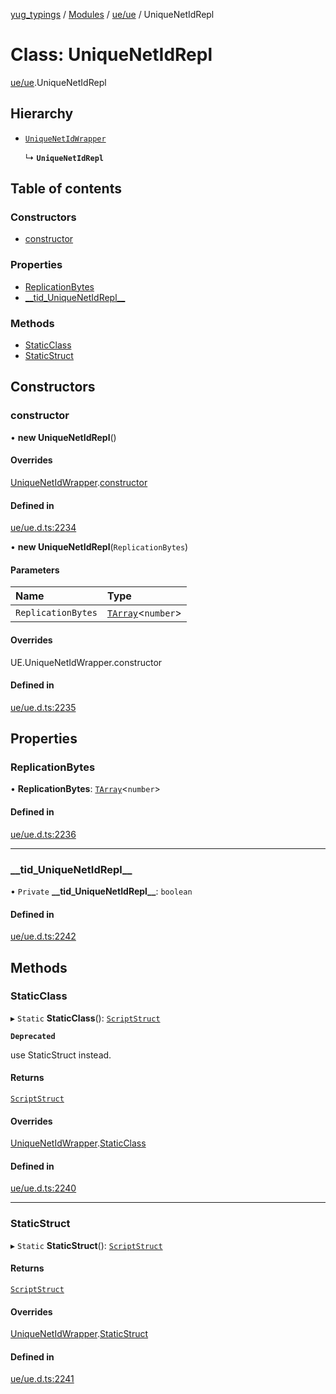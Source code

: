 [yug_typings](../README.md) / [Modules](../modules.md) / [ue/ue](../modules/ue_ue.md) / UniqueNetIdRepl

# Class: UniqueNetIdRepl

[ue/ue](../modules/ue_ue.md).UniqueNetIdRepl

## Hierarchy

- [`UniqueNetIdWrapper`](ue_ue.UniqueNetIdWrapper.md)

  ↳ **`UniqueNetIdRepl`**

## Table of contents

### Constructors

- [constructor](ue_ue.UniqueNetIdRepl.md#constructor)

### Properties

- [ReplicationBytes](ue_ue.UniqueNetIdRepl.md#replicationbytes)
- [\_\_tid\_UniqueNetIdRepl\_\_](ue_ue.UniqueNetIdRepl.md#__tid_uniquenetidrepl__)

### Methods

- [StaticClass](ue_ue.UniqueNetIdRepl.md#staticclass)
- [StaticStruct](ue_ue.UniqueNetIdRepl.md#staticstruct)

## Constructors

### constructor

• **new UniqueNetIdRepl**()

#### Overrides

[UniqueNetIdWrapper](ue_ue.UniqueNetIdWrapper.md).[constructor](ue_ue.UniqueNetIdWrapper.md#constructor)

#### Defined in

[ue/ue.d.ts:2234](https://github.com/YugMetaverse/yug_typings/blob/b7d9b19/ue/ue.d.ts#L2234)

• **new UniqueNetIdRepl**(`ReplicationBytes`)

#### Parameters

| Name | Type |
| :------ | :------ |
| `ReplicationBytes` | [`TArray`](../interfaces/ue_puerts.TArray.md)<`number`\> |

#### Overrides

UE.UniqueNetIdWrapper.constructor

#### Defined in

[ue/ue.d.ts:2235](https://github.com/YugMetaverse/yug_typings/blob/b7d9b19/ue/ue.d.ts#L2235)

## Properties

### ReplicationBytes

• **ReplicationBytes**: [`TArray`](../interfaces/ue_puerts.TArray.md)<`number`\>

#### Defined in

[ue/ue.d.ts:2236](https://github.com/YugMetaverse/yug_typings/blob/b7d9b19/ue/ue.d.ts#L2236)

___

### \_\_tid\_UniqueNetIdRepl\_\_

• `Private` **\_\_tid\_UniqueNetIdRepl\_\_**: `boolean`

#### Defined in

[ue/ue.d.ts:2242](https://github.com/YugMetaverse/yug_typings/blob/b7d9b19/ue/ue.d.ts#L2242)

## Methods

### StaticClass

▸ `Static` **StaticClass**(): [`ScriptStruct`](ue_ue.ScriptStruct.md)

**`Deprecated`**

use StaticStruct instead.

#### Returns

[`ScriptStruct`](ue_ue.ScriptStruct.md)

#### Overrides

[UniqueNetIdWrapper](ue_ue.UniqueNetIdWrapper.md).[StaticClass](ue_ue.UniqueNetIdWrapper.md#staticclass)

#### Defined in

[ue/ue.d.ts:2240](https://github.com/YugMetaverse/yug_typings/blob/b7d9b19/ue/ue.d.ts#L2240)

___

### StaticStruct

▸ `Static` **StaticStruct**(): [`ScriptStruct`](ue_ue.ScriptStruct.md)

#### Returns

[`ScriptStruct`](ue_ue.ScriptStruct.md)

#### Overrides

[UniqueNetIdWrapper](ue_ue.UniqueNetIdWrapper.md).[StaticStruct](ue_ue.UniqueNetIdWrapper.md#staticstruct)

#### Defined in

[ue/ue.d.ts:2241](https://github.com/YugMetaverse/yug_typings/blob/b7d9b19/ue/ue.d.ts#L2241)

